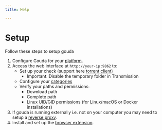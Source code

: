 ```yaml
---
title: Help

---
```


# Setup

Follow these steps to setup gouda

1. Configure Gouda for your [platform](/docs/category/installation).
2. Access the web interface at `http://your-ip:9862` to:
    - Set up your check (support here [torrent client](intro.md#supported-torrent-clients))
        - Important: Disable the temporary folder in Transmission
    - Configure your [categories](category)
    - Verify your paths and permissions:
        - Download path
        - Complete path
        - Linux UID/GID permissions (for Linux/macOS or Docker installations)
3. If gouda is running externally i.e. not on your computer you may need to setup a [reverse proxy](reverse-proxy).
4. Install and set up the [browser extension](extension).